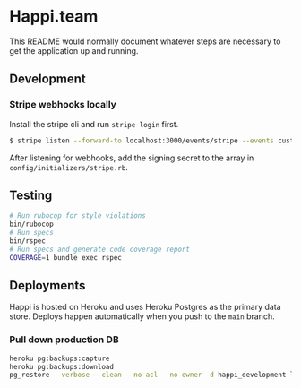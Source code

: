 # Happi.team

This README would normally document whatever steps are necessary to get the
application up and running.

## Development

### Stripe webhooks locally

Install the stripe cli and run `stripe login` first.

```sh
$ stripe listen --forward-to localhost:3000/events/stripe --events customer.subscription.updated,customer.subscription.deleted
```

After listening for webhooks, add the signing secret to the array in `config/initializers/stripe.rb`.

## Testing

```sh
# Run rubocop for style violations
bin/rubocop
# Run specs
bin/rspec
# Run specs and generate code coverage report
COVERAGE=1 bundle exec rspec
```

## Deployments

Happi is hosted on Heroku and uses Heroku Postgres as the primary data store. Deploys happen automatically when you push to the `main` branch.

### Pull down production DB

```sh
heroku pg:backups:capture
heroku pg:backups:download
pg_restore --verbose --clean --no-acl --no-owner -d happi_development latest.dump
```

